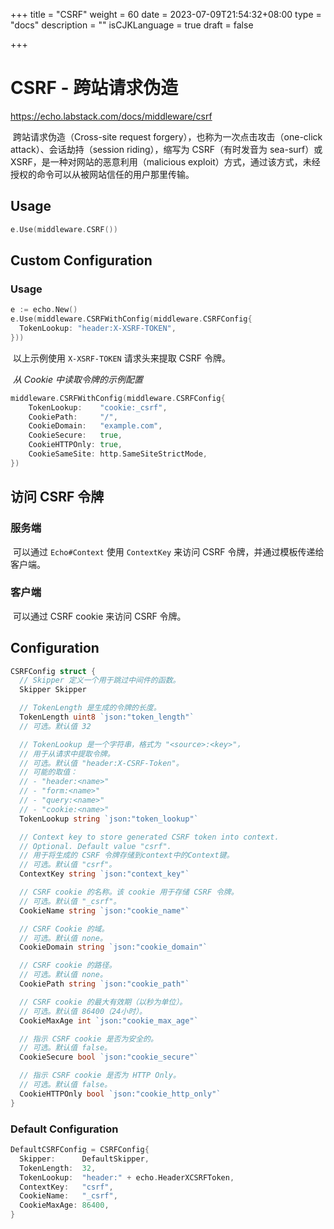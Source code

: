 +++
title = "CSRF"
weight = 60
date = 2023-07-09T21:54:32+08:00
type = "docs"
description = ""
isCJKLanguage = true
draft = false

+++

# CSRF - 跨站请求伪造

https://echo.labstack.com/docs/middleware/csrf

​	跨站请求伪造（Cross-site request forgery），也称为一次点击攻击（one-click attack）、会话劫持（session riding），缩写为 CSRF（有时发音为 sea-surf）或 XSRF，是一种对网站的恶意利用（malicious exploit）方式，通过该方式，未经授权的命令可以从被网站信任的用户那里传输。

## Usage

```go
e.Use(middleware.CSRF())
```



## Custom Configuration

### Usage

```go
e := echo.New()
e.Use(middleware.CSRFWithConfig(middleware.CSRFConfig{
  TokenLookup: "header:X-XSRF-TOKEN",
}))
```



​	以上示例使用 `X-XSRF-TOKEN` 请求头来提取 CSRF 令牌。

​	*从 Cookie 中读取令牌的示例配置*

```go
middleware.CSRFWithConfig(middleware.CSRFConfig{
    TokenLookup:    "cookie:_csrf",
    CookiePath:     "/",
    CookieDomain:   "example.com",
    CookieSecure:   true,
    CookieHTTPOnly: true,
    CookieSameSite: http.SameSiteStrictMode,
})
```



## 访问 CSRF 令牌

### 服务端

​	可以通过 `Echo#Context` 使用 `ContextKey` 来访问 CSRF 令牌，并通过模板传递给客户端。

### 客户端

​	可以通过 CSRF cookie 来访问 CSRF 令牌。

## Configuration

```go
CSRFConfig struct {
  // Skipper 定义一个用于跳过中间件的函数。
  Skipper Skipper

  // TokenLength 是生成的令牌的长度。
  TokenLength uint8 `json:"token_length"`
  // 可选。默认值 32

  // TokenLookup 是一个字符串，格式为 "<source>:<key>"，
  // 用于从请求中提取令牌。
  // 可选。默认值 "header:X-CSRF-Token"。
  // 可能的取值：
  // - "header:<name>"
  // - "form:<name>"
  // - "query:<name>"
  // - "cookie:<name>"
  TokenLookup string `json:"token_lookup"`

  // Context key to store generated CSRF token into context.
  // Optional. Default value "csrf".
  // 用于将生成的 CSRF 令牌存储到context中的Context键。
  // 可选。默认值 "csrf"。 
  ContextKey string `json:"context_key"`

  // CSRF cookie 的名称。该 cookie 用于存储 CSRF 令牌。
  // 可选。默认值 "_csrf"。
  CookieName string `json:"cookie_name"`

  // CSRF Cookie 的域。
  // 可选。默认值 none。
  CookieDomain string `json:"cookie_domain"`

  // CSRF cookie 的路径。
  // 可选。默认值 none。
  CookiePath string `json:"cookie_path"`

  // CSRF cookie 的最大有效期（以秒为单位）。
  // 可选。默认值 86400（24小时）。
  CookieMaxAge int `json:"cookie_max_age"`

  // 指示 CSRF cookie 是否为安全的。
  // 可选。默认值 false。
  CookieSecure bool `json:"cookie_secure"`

  // 指示 CSRF cookie 是否为 HTTP Only。
  // 可选。默认值 false。
  CookieHTTPOnly bool `json:"cookie_http_only"`
}
```



### Default Configuration

```go
DefaultCSRFConfig = CSRFConfig{
  Skipper:      DefaultSkipper,
  TokenLength:  32,
  TokenLookup:  "header:" + echo.HeaderXCSRFToken,
  ContextKey:   "csrf",
  CookieName:   "_csrf",
  CookieMaxAge: 86400,
}
```